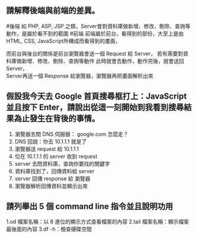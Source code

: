 ## 請解釋後端與前端的差異。
#後端
如 PHP, ASP, JSP 之類，Server會對資料庫做新增、修改、刪除、查詢等動作，是屬於看不到的範圍
#前端
前端屬於前台，看得到的部份，大至上是由 HTML, CSS, JavaScript所構成而看得到的畫面，

而前台與後台的關係是前台瀏覽器會送一個 Request 給 Server，
若有需要對資料庫做新增、修改、刪除、查詢等動作
此時就會去動作，動作完後，就會送回 Server，  
Server再送一個 Response 給瀏覽器，瀏覽器再把畫面解析出來


## 假設我今天去 Google 首頁搜尋框打上：JavaScript 並且按下 Enter，請說出從這一刻開始到我看到搜尋結果為止發生在背後的事情。

1. 瀏覽器去問 DNS 伺服器： google.com 怎麼走？
2. DNS 回說：你去 10.1.1.1 就是了
3. 瀏覽器送  request 給 10.1.1.1 
4. 位在 10.1.1.1 的 server 收到 request
5. server 去問資料庫，查詢你要找的關鍵字
6. 資料庫找到了，回傳資料給 server
7. server 回傳 response 給 瀏覽器
8. 瀏覽器解析回傳資料並顯示出來



## 請列舉出 5 個 command line 指令並且說明功用

1.od 檔案名稱：以 8 進位的顯示方式查看檔案的內容
2.tail  檔案名稱：顯示檔案最後面的內容
3.df -h：檢查硬碟空間